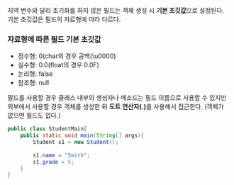 지역 변수와 달리 초기화를 하지 않은 필드는 객체 생성 시 <b>기본 초깃값</b>으로 설정된다. 기본 초깃값은 필드의 자료형에 따라 다르다. 

<h3>자료형에 따른 필드 기본 초깃값</h3>
<ul>
  <li>정수형: 0(char의 경우 공백(\u0000)</li>
  <li>실수형: 0.0(float의 경우 0.0F)</li>
  <li>논리형: false</li>
  <li>참조형: null</li>
</ul>

필드를 사용할 경우 클래스 내부의 생성자나 메소드는 필드 이름으로 사용할 수 있지만 외부에서 사용할 경우 객체를 생성한 뒤 <b>도트 연산자(.)</b>를 사용해서 접근한다.
(객체가 없으면 필드도 없다.)

```java
public class StudentMain{
    public static void main(String[] args){
        Student s1 = new Student();
 
        s1.name = "Smith";
        s1.grade = 5;
    }
}
```

